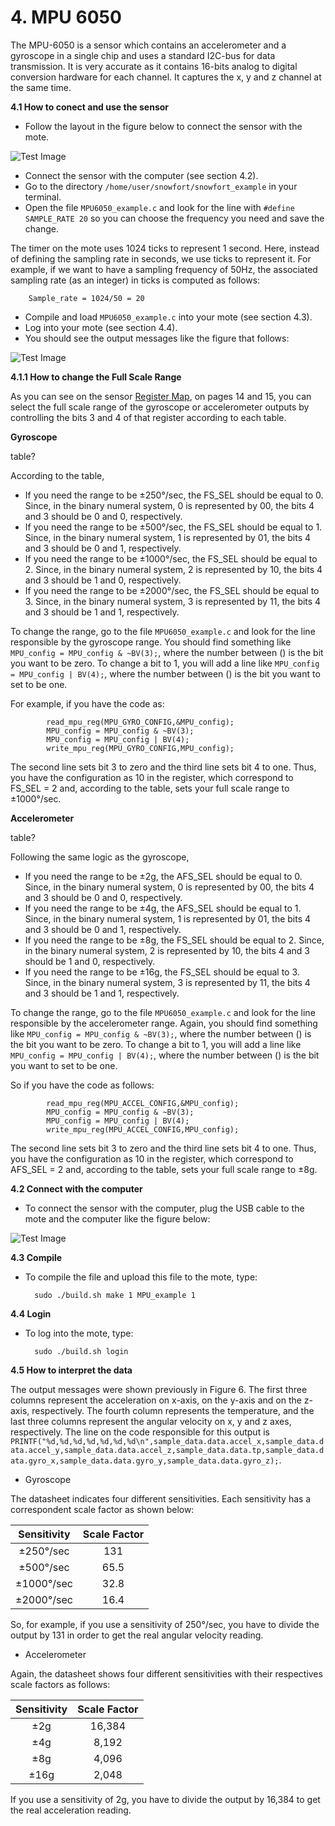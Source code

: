 # **4. MPU 6050**
The MPU-6050 is a sensor which contains an accelerometer and a gyroscope in a single chip and uses a standard I2C-bus for data transmission. It is very accurate as it contains 16-bits analog to digital conversion hardware for each channel. It captures the x, y and z channel at the same time.

**4.1 How to conect and use the sensor**

* Follow the layout in the figure below to connect the sensor with the mote.

![Test Image](https://raw.githubusercontent.com/VeronicaYamee/GitHub/master/images/layout.jpg)

* Connect the sensor with the computer (see section 4.2).
* Go to the directory `/home/user/snowfort/snowfort_example` in your terminal.
* Open the file `MPU6050_example.c` and look for the line with `#define SAMPLE_RATE 20` so you can choose the frequency you need and save the change.

The timer on the mote uses 1024 ticks to represent 1 second. Here, instead of defining the sampling rate in seconds, we use ticks to represent it. For example, if we want to have a sampling frequency of 50Hz, the associated sampling rate (as an integer) in ticks is computed as follows:
	
		Sample_rate = 1024/50 = 20
		
	
* Compile and load `MPU6050_example.c` into your mote (see section 4.3).
* Log into your mote (see section 4.4).
* You should see the output messages like the figure that follows: 

![Test Image](https://raw.githubusercontent.com/VeronicaYamee/GitHub/master/images/Screenshot%202015-07-20%2023.52.22%20-%20Copy.png)


**4.1.1 How to change the Full Scale Range**

As you can see on the sensor <a href="http://cdn.sparkfun.com/datasheets/Sensors/Accelerometers/RM-MPU-6000A.pdf">Register Map</a>, on pages 14 and 15, you can select the full scale range of the gyroscope or accelerometer outputs by controlling the bits 3 and 4 of that register according to each table. 

**Gyroscope**

table?

According to the table, 

- If you need the range to be ±250°/sec, the FS_SEL should be equal to 0. Since, in the binary numeral system, 0 is represented by 00, the  bits 4 and 3 should be 0 and 0, respectively.
- If you need the range to be ±500°/sec, the FS_SEL should be equal to 1. Since, in the binary numeral system, 1 is represented by 01, the  bits 4 and 3 should be 0 and 1, respectively.
- If you need the range to be ±1000°/sec, the FS_SEL should be equal to 2. Since, in the binary numeral system, 2 is represented by 10, the  bits 4 and 3 should be 1 and 0, respectively.
- If you need the range to be ±2000°/sec, the FS_SEL should be equal to 3. Since, in the binary numeral system, 3 is represented by 11, the  bits 4 and 3 should be 1 and 1, respectively.

To change the range, go to the file `MPU6050_example.c` and look for the line responsible by the gyroscope range. You should find something like `MPU_config = MPU_config & ~BV(3);`, where the number between () is the bit you want to be zero. To change a bit to 1, you will add a line like `MPU_config = MPU_config | BV(4);`, where the number between () is the bit you want to set to be one.

For example, if you have the code as:

			read_mpu_reg(MPU_GYRO_CONFIG,&MPU_config);
			MPU_config = MPU_config & ~BV(3);
			MPU_config = MPU_config | BV(4);
			write_mpu_reg(MPU_GYRO_CONFIG,MPU_config);
			

The second line sets bit 3 to zero and the third line sets bit 4 to one. Thus, you have the configuration as 10 in the register, which correspond to FS_SEL = 2 and, according to the table, sets your full scale range to ±1000°/sec.
	
	
**Accelerometer**

table?

Following the same logic as the gyroscope, 

- If you need the range to be  ±2g, the AFS_SEL should be equal to 0. Since, in the binary numeral system, 0 is represented by 00, the  bits 4 and 3 should be 0 and 0, respectively.
- If you need the range to be  ±4g, the AFS_SEL should be equal to 1. Since, in the binary numeral system, 1 is represented by 01, the  bits 4 and 3 should be 0 and 1, respectively.
- If you need the range to be ±8g, the FS_SEL should be equal to 2. Since, in the binary numeral system, 2 is represented by 10, the  bits 4 and 3 should be 1 and 0, respectively.
- If you need the range to be ±16g, the FS_SEL should be equal to 3. Since, in the binary numeral system, 3 is represented by 11, the  bits 4 and 3 should be 1 and 1, respectively.

To change the range, go to the file `MPU6050_example.c` and look for the line responsible by the accelerometer range. Again, you should find something like `MPU_config = MPU_config & ~BV(3);`, where the number between () is the bit you want to be zero. To change a bit to 1, you will add a line like `MPU_config = MPU_config | BV(4);`, where the number between () is the bit you want to set to be one.

So if you have the code as follows:

			read_mpu_reg(MPU_ACCEL_CONFIG,&MPU_config);
			MPU_config = MPU_config & ~BV(3);
			MPU_config = MPU_config | BV(4);
			write_mpu_reg(MPU_ACCEL_CONFIG,MPU_config);
	
	
The second line sets bit 3 to zero and the third line sets bit 4 to one. Thus, you have the configuration as 10 in the register, which correspond to AFS_SEL = 2 and, according to the table, sets your full scale range to ±8g.


**4.2 Connect with the computer**

* To connect the sensor with the computer, plug the USB cable to the mote and the computer like the figure below: 

![Test Image](https://raw.githubusercontent.com/VeronicaYamee/GitHub/master/images/mpu.png)


**4.3 Compile**

* To compile the file and upload this file to the mote, type:

		sudo ./build.sh make 1 MPU_example 1

**4.4 Login**

* To log into the mote, type:

		sudo ./build.sh login

**4.5 How to interpret the data** 

The output messages were shown previously in Figure 6. The first three columns represent the acceleration on x-axis, on the y-axis and on the z-axis, respectively. The fourth column represents the temperature, and the last three columns represent the angular velocity on x, y and z axes, respectively. The line on the code responsible for this output is `PRINTF("%d,%d,%d,%d,%d,%d,%d\n",sample_data.data.accel_x,sample_data.data.accel_y,sample_data.data.accel_z,sample_data.data.tp,sample_data.data.gyro_x,sample_data.data.gyro_y,sample_data.data.gyro_z);`.


* Gyroscope

The datasheet indicates four different sensitivities. Each sensitivity has a correspondent scale factor as shown below:

|    Sensitivity    | Scale Factor |
|:-----------------:|:------------:|
|     ±250°/sec     |     131      |
|     ±500°/sec     |     65.5     |
|     ±1000°/sec    |     32.8     |
|     ±2000°/sec    |     16.4     |

So, for example, if you use a sensitivity of 250°/sec, you have to divide the output by 131 in order to get the real angular velocity reading.


* Accelerometer

Again, the datasheet shows four different sensitivities with their respectives scale factors as follows:
  
|  Sensitivity  | Scale Factor |
|:-------------:|:------------:|
|      ±2g      |     16,384   |
|      ±4g      |     8,192    |
|      ±8g      |     4,096    |
|      ±16g     |     2,048    |

If you use a sensitivity of 2g, you have to divide the output by 16,384 to get the real acceleration reading. 
